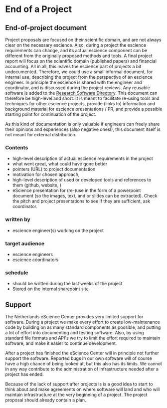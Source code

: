 # End of a Project

## End-of-project document

Project proposals are focused on their scientific domain, and are not always clear on the necessary escience. Also, during a project the escience requirements can change, and its actual escience component can be different from the originally proposed methods and tools. A final project report will focus on the scientific domain (published papers) and financial accounting. All in all, this leaves the escience part of projects a bit undocumented. Therefore, we could use a small informal document, for internal use, describing the project from the perspective of an escience engineer.
In principle the escience is shared with the engineer and coordinator, and is discussed during the project reviews. Any reusable software is added to the [Research Software Directory](https://www.research-software.nl/). This document can therefore be high-level and short. It is meant to facilitate re-using tools and techniques for other escience projects, provide (links to) information and background material for escience presentations / PR, and provide a possible starting point for continuation of the project.

As this kind of documentation is only valuable if engineers can freely share their opinions and experiences (also negative ones!), this document itself is not meant for external distribution.

### Contents

* high-level description of actual escience requirements in the project
* what went great, what could have gone better
* pointers (URL) to project documentation
* motivation for chosen approach,
* high-level description of used or developed tools and references to them (github, website, )
* eScience presentation for (re-)use in the form of a powerpoint document (so the images, text, and or slides can be extracted). Check the pitch and project presentations to see if they are sufficient, ask coordinator.

### written by

* escience engineer(s) working on the project

### target audience

* escience engineers
* escience coordinators

### schedule

* should be written during the last weeks of the project
* Stored on the internal sharepoint site

## Support

The Netherlands eScience Center provides very limited support for software. During a project we make every effort to create low-maintenance code by building on as many standard components as possible, and putting a lot of effort into documenting and testing software. Also, by using standard file formats and API's we try to limit the effort required to maintain software, and make it easier to continue development.

After a project has finished the eScience Center will in principle not further support the software. Reported bugs in our own software will of course have a high chance of being looked at, but this also has its limits. We cannot in any way contribute to the administration of infrastructure needed after a project has ended.

Because of the lack of support after projects is is a good idea to start to think about and make agreements on where software will land and who will maintain infrastructure at the very beginning of a project. The project proposal should already contain a plan.
